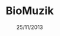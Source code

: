 ---
title: BioMuzik
date: 25/11/2013
categories: 
  - WordPress Themes
tags:
  - HTML
  - CSS
  - JavaScript
  - PHP
images: /assets/20220328163321-d6vla69-5250e6cd-35d7-4978-8405-a4b739f57f9b.jpg
madefor: https://biomuzik.com
---